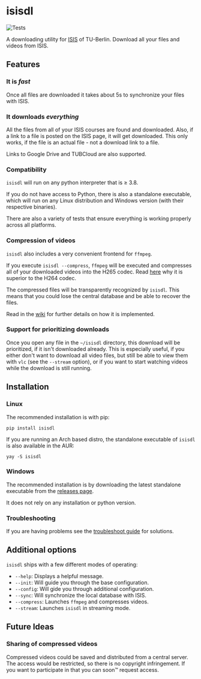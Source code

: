 # isisdl

![Tests](https://github.com/Emily3403/isisdl/actions/workflows/tests.yml/badge.svg)

A downloading utility for [ISIS](https://isis.tu-berlin.de/) of TU-Berlin. Download all your files and videos from ISIS.

## Features

### It is *fast*

Once all files are downloaded it takes about 5s to synchronize your files with ISIS.

### It downloads *everything*

All the files from all of your ISIS courses are found and downloaded. Also, if a link to a file is posted on the ISIS
page, it will get downloaded. This only works, if the file is an actual file - not a download link to a file.

Links to Google Drive and TUBCloud are also supported.

### Compatibility

`isisdl` will run on any python interpreter that is ≥ 3.8.

If you do not have access to Python, there is also a standalone executable, which will run on any Linux distribution and
Windows version (with their respective binaries).

There are also a variety of tests that ensure everything is working properly across all platforms.

### Compression of videos

`isisdl` also includes a very convenient frontend for `ffmpeg`.

If you execute `isisdl --compress`, `ffmpeg` will be
executed and compresses all of your downloaded videos into the H265 codec.
Read [here](https://www.boxcast.com/blog/hevc-h.265-vs.-h.264-avc-whats-the-difference) why it is superior to the H264
codec.

The compressed files will be transparently recognized by `isisdl`. This means that you could lose the central
database and be able to recover the files.

Read in the [wiki](https://github.com/Emily3403/isisdl/wiki/Compression) for further details on how it is implemented.

### Support for prioritizing downloads

Once you open any file in the `~/isisdl` directory, this download will be prioritized, if it isn't downloaded already.
This is especially useful, if you either don't want to download all video files, but still be able to view them
with `vlc` (see the `--stream` option), or if you want to start watching videos while the download is still running.

## Installation

### Linux

The recommended installation is with pip:

```shell
pip install isisdl
```

If you are running an Arch based distro, the standalone executable of `isisdl` is also available in the AUR:

```shell
yay -S isisdl
```

### Windows

The recommended installation is by downloading the latest standalone executable from the [releases page]().

It does not rely on any installation or python version.

### Troubleshooting

If you are having problems see the
[troubleshoot guide](https://github.com/Emily3403/isisdl/wiki/Installation#help-my-install-isnt-working) for solutions.

## Additional options

`isisdl` ships with a few different modes of operating:

- `--help`: Displays a helpful message.
- `--init`: Will guide you through the base configuration.
- `--config`: Will gide you through additional configuration.
- `--sync`: Will synchronize the local database with ISIS.
- `--compress`: Launches `ffmpeg` and compresses videos.
- `--stream`: Launches `isisdl` in streaming mode.

[//]: # (- `--subscribe`: Subscribes you to *all* publicly available courses)

[//]: # (- `--unsubscribe`: Unsubscribes you from the courses you subscribed to.)

## Future Ideas


### Sharing of compressed videos

Compressed videos could be saved and distributed from a central server. The access would be restricted, so there is no
copyright infringement. If you want to participate in that you can soon™ request access.

